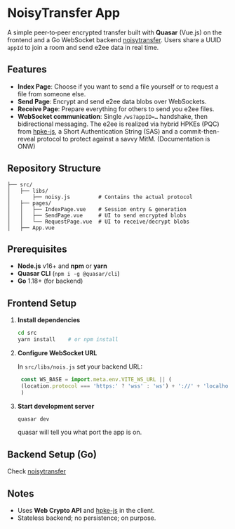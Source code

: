 # NoisyTransfer App

A simple peer‑to‑peer encrypted transfer built with **Quasar** (Vue.js) on the frontend and a Go WebSocket backend [noisytransfer](https://github.com/collapsinghierarchy/noisytransfer). Users share a UUID `appId` to join a room and send e2ee data in real time.

## Features

* **Index Page**: Choose if you want to send a file yourself or to request a file from someone else.
* **Send Page**: Encrypt and send e2ee data blobs over WebSockets.
* **Receive Page**: Prepare everything for others to send you e2ee files.
* **WebSocket communication**: Single `/ws?appID=…` handshake, then bidirectional messaging. The e2ee is realized via hybrid HPKEs (PQC) from [hpke-js](https://github.com/dajiaji/hpke-js), a Short Authentication String (SAS) and a commit-then-reveal protocol to protect against a savvy MitM. (Documentation is ONW)

## Repository Structure

```text
├── src/
│   ├── libs/ 
│       ├── noisy.js         # Contains the actual protocol 
│   ├── pages/
│   │   ├── IndexPage.vue    # Session entry & generation
│   │   ├── SendPage.vue     # UI to send encrypted blobs
│   │   └── RequestPage.vue  # UI to receive/decrypt blobs
│   ├── App.vue
```

## Prerequisites

* **Node.js** v16+ and **npm** or **yarn**
* **Quasar CLI** (`npm i -g @quasar/cli`)
* **Go** 1.18+ (for backend)

## Frontend Setup

1. **Install dependencies**

   ```bash
   cd src
   yarn install    # or npm install
   ```

2. **Configure WebSocket URL**

   In `src/libs/nois.js` set your backend URL:

   ```js
    const WS_BASE = import.meta.env.VITE_WS_URL || (
    (location.protocol === 'https:' ? 'wss' : 'ws') + '://' + 'localhost' + ':1234'
    )
   ```

3. **Start development server**

   ```bash
   quasar dev
   ```
    quasar will tell you what port the app is on.

## Backend Setup (Go)
Check [noisytransfer](https://github.com/collapsinghierarchy/noisytransfer)

## Notes

* Uses **Web Crypto API** and [hpke-js](https://github.com/dajiaji/hpke-js) in the client. 
* Stateless backend; no persistence; on purpose.